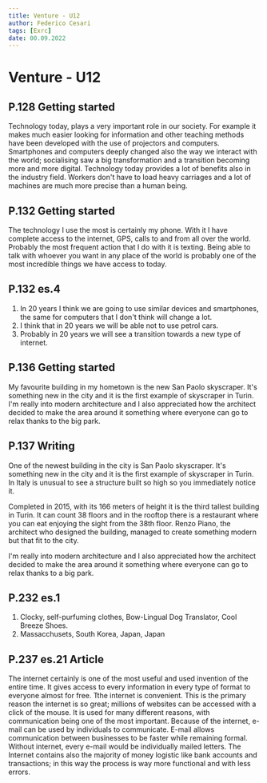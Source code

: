 ```yaml
---
title: Venture - U12
author: Federico Cesari
tags: [Exrc]
date: 00.09.2022
---
```

# Venture - U12
## P.128 Getting started
Technology today, plays a very important role in our society. For example it makes much easier looking for information and other teaching methods have been developed with the use of projectors and computers. 
Smartphones and computers deeply changed also the way we interact with the world; socialising saw a big transformation and a transition becoming more and more digital. 
Technology today provides a lot of benefits also in the industry field. Workers don't have to load heavy carriages and a lot of machines are much more precise than a human being.

## P.132 Getting started
The technology I use the most is certainly my phone. With it I have complete access to the internet, GPS, calls to and from all over the world. Probably the most frequent action that I do with it is texting. Being able to talk with whoever you want in any place of the world is probably one of the most incredible things we have access to today.

## P.132 es.4
1. In 20 years I think we are going to use similar devices and smartphones, the same for computers that I don't think will change a lot.
2. I think that in 20 years we will be able not to use petrol cars.
3. Probably in 20 years we will see a transition towards a new type of internet.

## P.136 Getting started
My favourite building in my hometown is the new San Paolo skyscraper. It's something new in the city and it is the first example of skyscraper in Turin. I'm really into modern architecture and I also appreciated how the architect decided to make the area around it something where everyone can go to relax thanks to the big park.

## P.137 Writing
One of the newest building in the city is San Paolo skyscraper. It's something new in the city and it is the first example of skyscraper in Turin. In Italy is unusual to see a structure built so high so you immediately notice it.  

Completed in 2015, with its 166 meters of height it is the third tallest building in Turin. It can count 38 floors and in the rooftop there is a restaurant where you can eat enjoying the sight from the 38th floor. Renzo Piano, the architect who designed the building, managed to create something modern but that fit to the city.

 I'm really into modern architecture and I also appreciated how the architect decided to make the area around it something where everyone can go to relax thanks to a big park. 
## P.232 es.1
1. Clocky, self-purfuming clothes, Bow-Lingual Dog Translator, Cool Breeze Shoes.
2. Massacchusets, South Korea, Japan, Japan
## P.237 es.21 Article
The internet certainly is one of the most useful and used invention of the entire time. It gives access to every information in every type of format to everyone almost for free. Tthe internet is convenient. This is the primary reason the internet is so great; millions of websites can be accessed with a click of the mouse. It is used for many different reasons, with communication being one of the most important.
Because of the internet, e-mail can be used by individuals to communicate. E-mail allows communication between businesses to be faster while remaining formal.  Without internet, every e-mail would be individually mailed letters.
The Internet contains also the majority of money logistic like bank accounts and transactions; in this way the process is way more functional and with less errors.